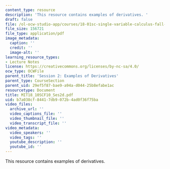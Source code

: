 ```yaml
---
content_type: resource
description: 'This resource contains examples of derivatives. '
draft: false
file: /ol-ocw-studio-app/courses/18-01sc-single-variable-calculus-fall-2010/b7a038cf84417db9072b4ad0f36f75ba_MIT18_10SCF10_Ses2d.pdf
file_size: 156721
file_type: application/pdf
image_metadata:
  caption: ''
  credit: ''
  image-alt: ''
learning_resource_types:
- Lecture Notes
license: https://creativecommons.org/licenses/by-nc-sa/4.0/
ocw_type: OCWFile
parent_title: 'Session 2: Examples of Derivatives'
parent_type: CourseSection
parent_uid: 29ef5f87-bae9-a94a-d044-25b8efabe1ac
resourcetype: Document
title: MIT18_10SCF10_Ses2d.pdf
uid: b7a038cf-8441-7db9-072b-4ad0f36f75ba
video_files:
  archive_url: ''
  video_captions_file: ''
  video_thumbnail_file: ''
  video_transcript_file: ''
video_metadata:
  video_speakers: ''
  video_tags: ''
  youtube_description: ''
  youtube_id: ''
---
```

This resource contains examples of derivatives.